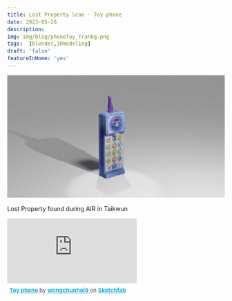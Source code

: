 ```yaml
---
title: Lost Property Scan - Toy phone
date: 2023-05-28
description: 
img: img/blog/phoneToy_Tranbg.png
tags:  [blender,3Dmodeling]
draft: 'false'
featureInHome: 'yes'
---
```



![Alt text](/img/blog/phoneToy_wbg.jpg)

Lost Property found during AIR in Taikwun

<div class="sketchfab-embed-wrapper"> <iframe style="aspect-ratio: 16/9;" class="w-full " title="Toy phone" frameborder="0" allowfullscreen mozallowfullscreen="true" webkitallowfullscreen="true" allow="autoplay; fullscreen; xr-spatial-tracking" xr-spatial-tracking execution-while-out-of-viewport execution-while-not-rendered web-share src="https://sketchfab.com/models/e3f2e8810fdf4c2aacf8cb7557f7f58e/embed"> </iframe> <p style="font-size: 13px; font-weight: normal; margin: 5px; color: #4A4A4A;"> <a href="https://sketchfab.com/3d-models/toy-phone-e3f2e8810fdf4c2aacf8cb7557f7f58e?utm_medium=embed&utm_campaign=share-popup&utm_content=e3f2e8810fdf4c2aacf8cb7557f7f58e" target="_blank" rel="nofollow" style="font-weight: bold; color: #1CAAD9;"> Toy phone </a> by <a href="https://sketchfab.com/wongchunhoi9?utm_medium=embed&utm_campaign=share-popup&utm_content=e3f2e8810fdf4c2aacf8cb7557f7f58e" target="_blank" rel="nofollow" style="font-weight: bold; color: #1CAAD9;"> wongchunhoi9 </a> on <a href="https://sketchfab.com?utm_medium=embed&utm_campaign=share-popup&utm_content=e3f2e8810fdf4c2aacf8cb7557f7f58e" target="_blank" rel="nofollow" style="font-weight: bold; color: #1CAAD9;">Sketchfab</a></p></div>